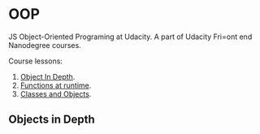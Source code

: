 # OOP

JS Object-Oriented Programing at Udacity. A part of Udacity Fri=ont end Nanodegree courses.

Course lessons:

1. [Object In Depth]().
2. [Functions at runtime]().
3. [Classes and Objects]().

## Objects in Depth


